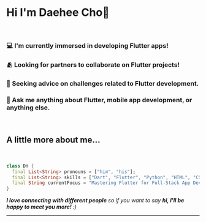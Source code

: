 # Hi I'm Daehee Cho👋

<br>

### 💻 I'm currently immersed in developing Flutter apps!
### 🫂 Looking for partners to collaborate on Flutter projects!
### 🤔 Seeking advice on challenges related to Flutter development.
### 💬 Ask me anything about Flutter, mobile app development, or anything else.

<br>

## A little more about me...

<br>

```dart
class DH {
  final List<String> pronouns = ["him", "his"];
  final List<String> skills = ["Dart", "Flutter", "Python", "HTML", "CSS", "Javascript"];
  final String currentFocus = "Mastering Flutter for Full-Stack App Development";
}
```

<em><b>I love connecting with different people</b> so if you want to say <b>hi, I'll be happy to meet you more!</b> :)</em>

---
